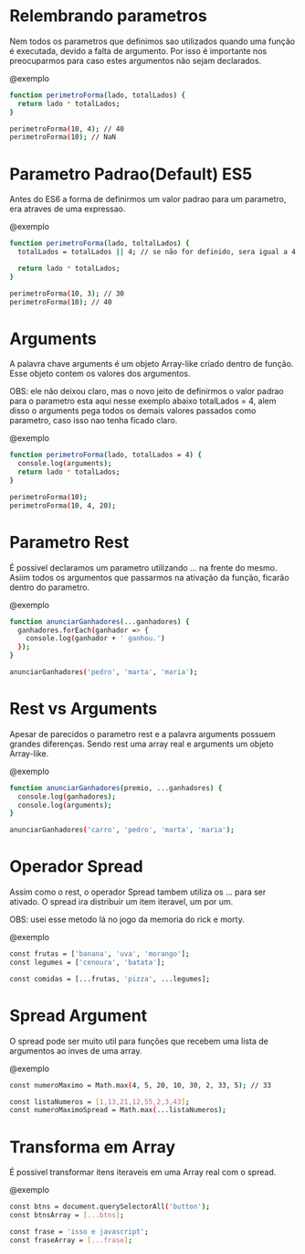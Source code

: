 # Relembrando parametros #

Nem todos os parametros que definimos sao utilizados quando uma função é executada, devido a falta de argumento. Por isso é importante nos preocuparmos para caso estes argumentos não sejam declarados.

@exemplo
```bash
function perimetroForma(lado, totalLados) {
  return lado * totalLados;
}

perimetroForma(10, 4); // 40
perimetroForma(10); // NaN
```

# Parametro Padrao(Default) ES5 #

Antes do ES6 a forma de definirmos um valor padrao para um parametro, era atraves de uma expressao.

@exemplo
```bash
function perimetroForma(lado, toltalLados) {
  totalLados = totalLados || 4; // se não for definido, sera igual a 4

  return lado * totalLados;
}

perimetroForma(10, 3); // 30
perimetroForma(10); // 40
```

# Arguments #

A palavra chave arguments é um objeto Array-like criado dentro de função. Esse objeto contem os valores dos argumentos.

OBS:  ele não deixou claro, mas o novo jeito de definirmos o valor padrao para o parametro esta aqui nesse exemplo abaixo totalLados = 4, alem disso o arguments pega todos os demais valores passados como parametro, caso isso nao tenha ficado claro.

@exemplo
```bash
function perimetroForma(lado, totalLados = 4) {
  console.log(arguments);
  return lado * totalLados;
}

perimetroForma(10);
perimetroForma(10, 4, 20);
```

# Parametro Rest #

É possivel declaramos um parametro utilizando ... na frente do mesmo. Asiim todos os argumentos que passarmos na ativação da função, ficarão dentro do parametro.

@exemplo
```bash
function anunciarGanhadores(...ganhadores) {
  ganhadores.forEach(ganhador => {
    console.log(ganhador + ' ganhou.')
  });
}

anunciarGanhadores('pedro', 'marta', 'maria');
```

# Rest vs Arguments #

Apesar de parecidos o parametro rest e a palavra arguments possuem grandes diferenças. Sendo rest uma array real e arguments um objeto Array-like.

@exemplo
```bash
function anunciarGanhadores(premio, ...ganhadores) {
  console.log(ganhadores);
  console.log(arguments);
}

anunciarGanhadores('carro', 'pedro', 'marta', 'maria');
```

# Operador Spread #

Assim como o rest, o operador Spread tambem utiliza os ... para ser ativado. O spread ira distribuir um item iteravel, um por um.

OBS: usei esse metodo lá no jogo da memoria do rick e morty.

@exemplo
```bash
const frutas = ['banana', 'uva', 'morango'];
const legumes = ['cenoura', 'batata'];

const comidas = [...frutas, 'pizza', ...legumes];
```

# Spread Argument #

O spread pode ser muito util para funções que recebem uma lista de argumentos ao inves de uma array.

@exemplo
```bash
const numeroMaximo = Math.max(4, 5, 20, 10, 30, 2, 33, 5); // 33

const listaNumeros = [1,13,21,12,55,2,3,43];
const numeroMaximoSpread = Math.max(...listaNumeros);
```
# Transforma em Array #

É possivel transformar itens iteraveis em uma Array real com o spread.

@exemplo
```bash
const btns = document.querySelectorAll('button');
const btnsArray = [...btns];

const frase = 'isso e javascript';
const fraseArray = [...frase];
```


